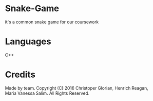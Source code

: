 # Snake-Game
it's a common snake game for our coursework

# Languages
C++

# Credits
Made by team. Copyright (C) 2016 Christoper Glorian, Henrich Reagan, Maria Vanessa Salim. All Rights Reserved.
